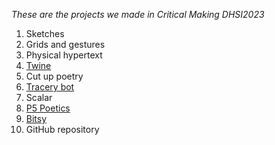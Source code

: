 *These are the projects we made in Critical Making DHSI2023*
1. Sketches
2. Grids and gestures
3. Physical hypertext
4. [Twine](https://melsprite.github.io/DHSI/whatisyourcraft.html) 
5. Cut up poetry
6. [Tracery bot](https://botsin.space/@slucky)
7. Scalar
8. [P5 Poetics](https://sluckylib.github.io/dhsi2023/p5hello.html)
9. [Bitsy](https://sluckylib.github.io/dhsi2023/classroom-game)
10. GitHub repository 

